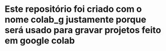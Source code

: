 # Este repositório foi criado com o nome colab_g justamente porque será usado para gravar projetos feito em google colab
